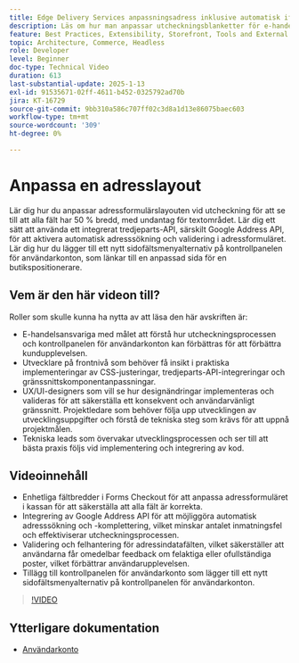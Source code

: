 ```yaml
---
title: Edge Delivery Services anpassningsadress inklusive automatisk ifyllning
description: Läs om hur man anpassar utcheckningsblanketter för e-handel och integrerar Google Address Lookup för att förbättra användarupplevelsen och minska antalet inmatningsfel.
feature: Best Practices, Extensibility, Storefront, Tools and External Services
topic: Architecture, Commerce, Headless
role: Developer
level: Beginner
doc-type: Technical Video
duration: 613
last-substantial-update: 2025-1-13
exl-id: 91535671-02ff-4611-b452-0325792ad70b
jira: KT-16729
source-git-commit: 9bb310a586c707ff02c3d8a1d13e86075baec603
workflow-type: tm+mt
source-wordcount: '309'
ht-degree: 0%

---
```



# Anpassa en adresslayout

Lär dig hur du anpassar adressformulärslayouten vid utcheckning för att se till att alla fält har 50 % bredd, med undantag för textområdet. Lär dig ett sätt att använda ett integrerat tredjeparts-API, särskilt Google Address API, för att aktivera automatisk adresssökning och validering i adressformuläret. &#x200B; Lär dig hur du lägger till ett nytt sidofältsmenyalternativ på kontrollpanelen för användarkonton, som länkar till en anpassad sida för en butikspositionerare.

## Vem är den här videon till?

Roller som skulle kunna ha nytta av att läsa den här avskriften är:

* E-handelsansvariga med målet att förstå hur utcheckningsprocessen och kontrollpanelen för användarkonton kan förbättras för att förbättra kundupplevelsen.
* Utvecklare på frontnivå som behöver få insikt i praktiska implementeringar av CSS-justeringar, tredjeparts-API-integreringar och gränssnittskomponentanpassningar.
* UX/UI-designers som vill se hur designändringar implementeras och valideras för att säkerställa ett konsekvent och användarvänligt gränssnitt.
Projektledare som behöver följa upp utvecklingen av utvecklingsuppgifter och förstå de tekniska steg som krävs för att uppnå projektmålen.
* Tekniska leads som övervakar utvecklingsprocessen och ser till att bästa praxis följs vid implementering och integrering av kod.


## Videoinnehåll

* Enhetliga fältbredder i Forms Checkout för att anpassa adressformuläret i kassan för att säkerställa att alla fält är korrekta.
* Integrering av Google Address API för att möjliggöra automatisk adresssökning och -komplettering, vilket minskar antalet inmatningsfel och effektiviserar utcheckningsprocessen.
* Validering och felhantering för adressindatafälten, vilket säkerställer att användarna får omedelbar feedback om felaktiga eller ofullständiga poster, vilket förbättrar användarupplevelsen.
* Tillägg till kontrollpanelen för användarkonto som lägger till ett nytt sidofältsmenyalternativ på kontrollpanelen för användarkonton.

>[!VIDEO](https://video.tv.adobe.com/v/3442787?learn=on)

## Ytterligare dokumentation

* [Användarkonto](https://experienceleague.adobe.com/developer/commerce/storefront/dropins/user-account/tutorials/?lang=sv-SE)

